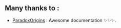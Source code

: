 ## Many thanks to :

* [ParadoxOrigins](https://github.com/ParadoxOrigins) : Awesome documentation ✨✨✨.
